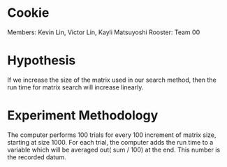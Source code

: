 # Cookie
Members: Kevin Lin, Victor Lin, Kayli Matsuyoshi 	Rooster: Team 00

# Hypothesis
If we increase the size of the matrix used in our search method, then the run time for matrix search will increase linearly.

# Experiment Methodology
The computer performs 100 trials for every 100 increment of matrix size, starting at size 1000. For each trial, the computer adds the run time to a variable which will be averaged out( sum / 100) at the end. This number is the recorded datum.
